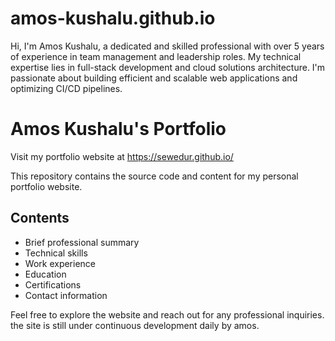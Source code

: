 # amos-kushalu.github.io
Hi, I'm Amos Kushalu, a dedicated and skilled professional with over 5 years of experience in team management and leadership roles. My technical expertise lies in full-stack development and cloud solutions architecture. I'm passionate about building efficient and scalable web applications and optimizing CI/CD pipelines.

# Amos Kushalu's Portfolio

Visit my portfolio website at https://sewedur.github.io/

This repository contains the source code and content for my personal portfolio website.

## Contents

- Brief professional summary
- Technical skills
- Work experience
- Education
- Certifications
- Contact information

Feel free to explore the website and reach out for any professional inquiries.
 the site is still under continuous development daily by amos.
